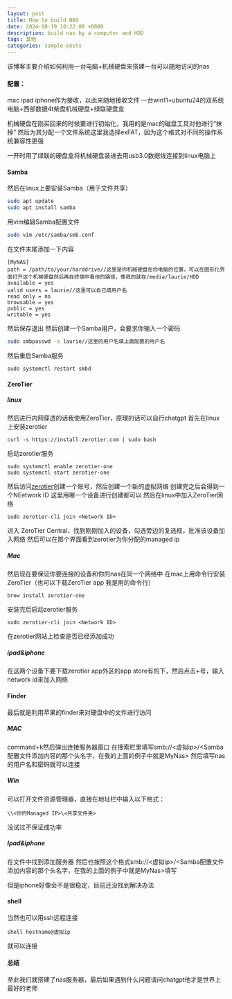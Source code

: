 ```yaml
---
layout: post
title: How to build NAS 
date: 2024-10-19 10:22:00 +0800
description: build nas by a computer and HDD
tags: 其他
categories: sample-posts
---
```


该博客主要介绍如何利用一台电脑+机械硬盘来搭建一台可以随地访问的nas

#### **配置：**
mac ipad iphone作为接收，以此来随地接收文件
一台win11+ubuntu24的双系统电脑+西部数据4t紫盘机械硬盘+绿联硬盘盒

机械硬盘在刚买回来的时候要进行初始化，我用的是mac的磁盘工具对他进行“抹掉”
然后为其分配一个文件系统这里我选择exFAT，因为这个格式对不同的操作系统兼容性更强

一开时用了绿联的硬盘盒将机械硬盘装进去用usb3.0数据线连接到linux电脑上

#### **Samba**
然后在linux上要安装Samba（用于文件共享）

```bash
sudo apt update
sudo apt install samba
```

用vim编辑Samba配置文件

```bash
sudo vim /etc/samba/smb.conf
```

在文件末尾添加一下内容
```shell
[MyNAS]
path = /path/to/your/harddrive//这里是你机械硬盘在你电脑的位置，可以在图形化界面打开这个机械硬盘然后再在终端中看他的路径，像我的就在/media/laurie/HDD
available = yes
valid users = laurie//这里可以自己填用户名
read only = no
browsable = yes
public = yes
writable = yes
```

然后保存退出
然后创建一个Samba用户，会要求你输入一个密码

```bash
sudo smbpasswd -a laurie//这里的用户名填上面配置的用户名
```

然后重启Samba服务

```shell
sudo systemctl restart smbd
```

#### **ZeroTier**
##### linux
然后进行内网穿透的话我使用ZeroTier，原理的话可以自行chatgpt
首先在linux上安装zerotier

```shell
curl -s https://install.zerotier.com | sudo bash
```

启动zerotier服务

```shell
sudo systemctl enable zerotier-one
sudo systemctl start zerotier-one
```

然后访问[zerotier](https://www.zerotier.com)创建一个账号，然后创建一个新的虚拟网络
创建完之后会得到一个NEetwork ID
这里用哪一个设备进行创建都可以
然后在linux中加入ZeroTier网络

```shell
sudo zerotier-cli join <Network ID>
```

进入 ZeroTier Central，找到刚刚加入的设备，勾选旁边的复选框，批准该设备加入网络
然后可以在那个界面看到zerotier为你分配的managed ip

##### Mac
然后现在要保证你要连接的设备和你的nas在同一个网络中
在mac上用命令行安装ZeroTier（也可以下载ZeroTier app 我是用的命令行）

```shell
brew install zerotier-one
```

安装完后启动zerotier服务

```shell
sudo zerotier-cli join <Network ID>
```

在zerotier网站上检查是否已经添加成功

##### ipad&iphone
在这两个设备下要下载zerotier app外区的app store有的下，然后点击+号，输入network id来加入网络

#### **Finder**
最后就是利用苹果的finder来对硬盘中的文件进行访问
##### MAC
command+k然后弹出连接服务器窗口
在搜索栏里填写smb://<虚拟ip>/<Samba配置文件添加内容的那个头名字，在我的上面的例子中就是MyNas>
然后填写nas的用户名和密码就可以连接

##### Win
可以打开文件资源管理器，直接在地址栏中输入以下格式：

```shell
\\<你的Managed IP>\<共享文件夹>
```
没试过不保证成功率

##### Ipad&iphone
在文件中找到添加服务器
然后也按照这个格式smb://<虚拟ip>/<Samba配置文件添加内容的那个头名字，在我的上面的例子中就是MyNas>填写

但是iphone好像会不是很稳定，目前还没找到解决办法


#### **shell**
当然也可以用ssh远程连接
```shell
shell hostname@虚拟ip
```
就可以连接


#### **总结**
至此我们就搭建了nas服务器，最后如果遇到什么问题请问chatgpt他才是世界上最好的老师